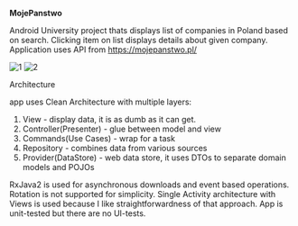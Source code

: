 **MojePanstwo**


Android University project thats displays list of companies in Poland based on search. Clicking item on list displays details about given company.
Application uses API from https://mojepanstwo.pl/

![1](https://user-images.githubusercontent.com/10707925/53278468-bdcbe380-3709-11e9-8ab4-4232205d6a0d.png)
![2](https://user-images.githubusercontent.com/10707925/53278469-bdcbe380-3709-11e9-9f54-eb4fb668a4d8.png)


Architecture

app uses Clean Architecture with multiple layers:
1. View - display data, it is as dumb as it can get.
2. Controller(Presenter) - glue between model and view
3. Commands(Use Cases) - wrap for a task
4. Repository - combines data from various sources
5. Provider(DataStore) - web data store, it uses DTOs to separate domain models and POJOs

RxJava2 is used for asynchronous downloads and event based operations.
Rotation is not supported for simplicity.
Single Activity architecture with Views is used because I like straightforwardness of that approach.
App is unit-tested but there are no UI-tests.
